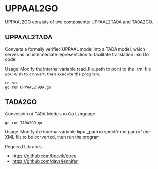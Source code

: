 # UPPAAL2GO
UPPAAL2GO consists of two components: UPPAAL2TADA and TADA2GO.


## UPPAAL2TADA
Converts a formally verified UPPAAL model into a TADA model, which serves as an intermediate representation to facilitate translation into Go code.


Usage:
Modify the internal variable read_file_path to point to the .xml file you wish to convert, then execute the program.

```
cd src
go run UPPAAL2TADA.go
```

## TADA2GO
Conversion of TADA Models to Go Language

```
go run TADA2GO.go
```

Usage:
Modify the internal variable input_path to specify the path of the XML file to be converted, then run the program.


Required Libraries
* https://github.com/beevik/etree
* https://github.com/dave/jennifer

